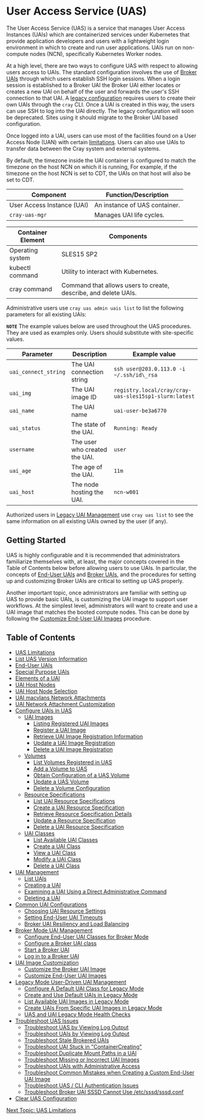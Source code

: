 # User Access Service (UAS)

The User Access Service \(UAS\) is a service that manages User Access Instances \(UAIs\) which are containerized services under Kubernetes that provide application developers and users with a lightweight login environment in which to create and run user applications. UAIs run on non-compute nodes \(NCN\), specifically Kubernetes Worker nodes.

At a high level, there are two ways to configure UAS with respect to allowing users access to UAIs. The standard configuration involves the use of [Broker UAIs](Broker_Mode_UAI_Management.md) through which users establish SSH login sessions. When a login session is established to a Broker UAI the Broker UAI either locates or creates a new UAI on behalf of the user and forwards the user's SSH connection to that UAI. A [legacy configuration](Legacy_Mode_User-Driven_UAI_Management.md) requires users to create their own UAIs through the `cray` CLI. Once a UAI is created in this way, the users can use SSH to log into the UAI directly. The legacy configuration will soon be deprecated. Sites using it should migrate to the Broker UAI based configuration.

Once logged into a UAI, users can use most of the facilities found on a User Access Node \(UAN\) with certain [limitations](UAS_Limitations.md). Users can also use UAIs to transfer data between the Cray system and external systems.

By default, the timezone inside the UAI container is configured to match the timezone on the host NCN on which it is running, For example, if the timezone on the host NCN is set to CDT, the UAIs on that host will also be set to CDT.

|Component|Function/Description|
|---------|--------------------|
|User Access Instance \(UAI\)|An instance of UAS container.|
|`cray-uas-mgr`|Manages UAI life cycles.|

|Container Element|Components|
|-----------------|----------|
|Operating system|SLES15 SP2|
|kubectl command|Utility to interact with Kubernetes.|
|cray command|Command that allows users to create, describe, and delete UAIs.|

Administrative users use `cray uas admin uais list` to list the following parameters for all existing UAIs:

**`NOTE`** The example values below are used throughout the UAS procedures. They are used as examples only. Users should substitute with site-specific values.

|Parameter|Description|Example value|
|---------|-----------|-------------|
|`uai_connect_string`|The UAI connection string|`ssh user@203.0.113.0 -i ~/.ssh/id\_rsa`|
|`uai_img`|The UAI image ID|`registry.local/cray/cray-uas-sles15sp1-slurm:latest`|
|`uai_name`|The UAI name|`uai-user-be3a6770`|
|`uai_status`|The state of the UAI.|`Running: Ready`|
|`username`|The user who created the UAI.|`user`|
|`uai_age`|The age of the UAI.|`11m`|
|`uai_host`|The node hosting the UAI.|`ncn-w001`|

Authorized users in [Legacy UAI Management](Legacy_Mode_User-Driven_UAI_Management.md) use `cray uas list` to see the same information on all existing UAIs owned by the user (if any).

## Getting Started

UAS is highly configurable and it is recommended that administrators familiarize themselves with, at least, the major concepts covered in the Table of Contents below before allowing users to use UAIs. In particular, the concepts of [End-User UAIs](End_User_UAIs.md) and [Broker UAIs](Broker_Mode_UAI_Management.md), and the procedures for setting up and customizing Broker UAIs are critical to setting up UAS properly.

Another important topic, once administrators are familiar with setting up UAS to provide basic UAIs, is customizing the UAI image to support user workflows. At the simplest level, administrators will want to create and use a UAI image that matches the booted compute nodes. This can be done by following the [Customize End-User UAI Images](Customize_End-User_UAI_Images.md) procedure.

## Table of Contents

* [UAS Limitations](UAS_Limitations.md)
* [List UAS Version Information](List_UAS_Information.md)
* [End-User UAIs](End_User_UAIs.md)
* [Special Purpose UAIs](Special_Purpose_UAIs.md)
* [Elements of a UAI](Elements_of_a_UAI.md)
* [UAI Host Nodes](UAI_Host_Nodes.md)
* [UAI Host Node Selection](UAI_Host_Node_Selection.md)
* [UAI macvlans Network Attachments](UAI_macvlans_Network_Attachments.md)
* [UAI Network Attachment Customization](UAI_Network_Attachments.md)
* [Configure UAIs in UAS](Configure_UAIs_in_UAS.md)
  * [UAI Images](UAI_Images.md)
    * [Listing Registered UAI Images](List_Registered_UAI_Images.md)
    * [Register a UAI Image](Register_a_UAI_Image.md)
    * [Retrieve UAI Image Registration Information](Retrieve_UAI_Image_Registration_Information.md)
    * [Update a UAI Image Registration](Update_a_UAI_Image_Registration.md)
    * [Delete a UAI Image Registration](Delete_a_UAI_Image_Registration.md)
  * [Volumes](Volumes.md)
    * [List Volumes Registered in UAS](List_Volumes_Registered_in_UAS.md)
    * [Add a Volume to UAS](Add_a_Volume_to_UAS.md)
    * [Obtain Configuration of a UAS Volume](Obtain_Configuration_of_a_UAS_Volume.md)
    * [Update a UAS Volume](Update_a_UAS_Volume.md)
    * [Delete a Volume Configuration](Delete_a_Volume_Configuration.md)
  * [Resource Specifications](Resource_Specifications.md)
    * [List UAI Resource Specifications](List_UAI_Resource_Specifications.md)
    * [Create a UAI Resource Specification](Create_a_UAI_Resource_Specification.md)
    * [Retrieve Resource Specification Details](Retrieve_Resource_Specification_Details.md)
    * [Update a Resource Specification](Update_a_Resource_Specification.md)
    * [Delete a UAI Resource Specification](Delete_a_UAI_Resource_Specification.md)
  * [UAI Classes](UAI_Classes.md)
    * [List Available UAI Classes](List_Available_UAI_Classes.md)
    * [Create a UAI Class](Create_a_UAI_Class.md)
    * [View a UAI Class](View_a_UAI_Class.md)
    * [Modify a UAI Class](Modify_a_UAI_Class.md)
    * [Delete a UAI Class](Delete_a_UAI_Class.md)
* [UAI Management](UAI_Management.md)
  * [List UAIs](List_UAIs.md)
  * [Creating a UAI](Create_a_UAI.md)
  * [Examining a UAI Using a Direct Administrative Command](Examine_a_UAI_Using_a_Direct_Administrative_Command.md)
  * [Deleting a UAI](Delete_a_UAI.md)
* [Common UAI Configurations](Common_UAI_Config.md)
  * [Choosing UAI Resource Settings](Choosing_UAI_Resource_Settings.md)
  * [Setting End-User UAI Timeouts](Setting_UAI_Timeouts.md)
  * [Broker UAI Resiliency and Load Balancing](Setting_Up_Multi-Replica_Brokers.md)
* [Broker Mode UAI Management](Broker_Mode_UAI_Management.md)
  * [Configure End-User UAI Classes for Broker Mode](Configure_End-User_UAI_Classes_for_Broker_Mode.md)
  * [Configure a Broker UAI class](Configure_a_Broker_UAI_Class.md)
  * [Start a Broker UAI](Start_a_Broker_UAI.md)
  * [Log in to a Broker UAI](Log_in_to_a_Broker_UAI.md)
* [UAI Image Customization](UAI_Image_Customization.md)
  * [Customize the Broker UAI Image](Customize_the_Broker_UAI_Image.md)
  * [Customize End-User UAI Images](Customize_End-User_UAI_Images.md)
* [Legacy Mode User-Driven UAI Management](Legacy_Mode_User-Driven_UAI_Management.md)
  * [Configure A Default UAI Class for Legacy Mode](Configure_a_Default_UAI_Class_for_Legacy_Mode.md)
  * [Create and Use Default UAIs in Legacy Mode](Create_and_Use_Default_UAIs_in_Legacy_Mode.md)
  * [List Available UAI Images in Legacy Mode](List_Available_UAI_Images_in_Legacy_Mode.md)
  * [Create UAIs From Specific UAI Images in Legacy Mode](Create_UAIs_From_Specific_UAI_Images_in_Legacy_Mode.md)
  * [UAS and UAI Legacy Mode Health Checks](UAS_and_UAI_Health_Checks.md)
* [Troubleshoot UAS Issues](Troubleshoot_UAS_Issues.md)
  * [Troubleshoot UAS by Viewing Log Output](Troubleshoot_UAS_by_Viewing_Log_Output.md)
  * [Troubleshoot UAIs by Viewing Log Output](Troubleshoot_UAIs_by_Viewing_Log_Output.md)
  * [Troubleshoot Stale Brokered UAIs](Troubleshoot_Stale_Brokered_UAIs.md)
  * [Troubleshoot UAI Stuck in "ContainerCreating"](Troubleshoot_UAI_Stuck_in_ContainerCreating.md)
  * [Troubleshoot Duplicate Mount Paths in a UAI](Troubleshoot_Duplicate_Mount_Paths_in_a_UAI.md)
  * [Troubleshoot Missing or Incorrect UAI Images](Troubleshoot_Missing_or_Incorrect_UAI_Images.md)
  * [Troubleshoot UAIs with Administrative Access](Troubleshoot_UAIs_with_Administrative_Access.md)
  * [Troubleshoot Common Mistakes when Creating a Custom End-User UAI Image](Troubleshoot_Common_Mistakes_when_Creating_a_Custom_End-User_UAI_Image.md)
  * [Troubleshoot UAS / CLI Authentication Issues](Troubleshoot_UAI_Authentication_Issues.md)
  * [Troubleshoot Broker UAI SSSD Cannot Use /etc/sssd/sssd.conf](Troubleshoot_Broker_SSSD_Cant_Use_sssd_conf.md)
* [Clear UAS Configuration](Reset_the_UAS_Configuration_to_Original_Installed_Settings.md)

[Next Topic: UAS Limitations](UAS_Limitations.md)
